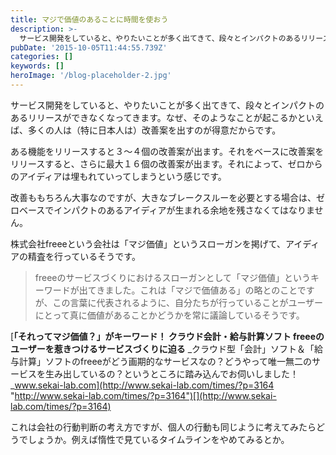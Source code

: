 ```yaml
---
title: マジで価値のあることに時間を使おう
description: >-
  サービス開発をしていると、やりたいことが多く出てきて、段々とインパクトのあるリリースができなくなってきます。なぜ、そのようなことが起こるかといえば、多くの人は（特に日本人は）改善案を出すのが得意だからです。
pubDate: '2015-10-05T11:44:55.739Z'
categories: []
keywords: []
heroImage: '/blog-placeholder-2.jpg'
---
```


サービス開発をしていると、やりたいことが多く出てきて、段々とインパクトのあるリリースができなくなってきます。なぜ、そのようなことが起こるかといえば、多くの人は（特に日本人は）改善案を出すのが得意だからです。

ある機能をリリースすると３〜４個の改善案が出ます。それをベースに改善案をリリースすると、さらに最大１６個の改善案が出ます。それによって、ゼロからのアイディアは埋もれていってしまうという感じです。

改善ももちろん大事なのですが、大きなブレークスルーを必要とする場合は、ゼロベースでインパクトのあるアイディアが生まれる余地を残さなくてはなりません。

株式会社freeeという会社は「マジ価値」というスローガンを掲げて、アイディアの精査を行っているそうです。

> freeeのサービスづくりにおけるスローガンとして「マジ価値」というキーワードが出てきました。これは「マジで価値ある」の略とのことですが、この言葉に代表されるように、自分たちが行っていることがユーザーにとって真に価値があることかどうかを常に議論しているそうです。

[**「それってマジ価値？」がキーワード！ クラウド会計・給与計算ソフト freeeのユーザーを惹きつけるサービスづくりに迫る**
_クラウド型「会計」ソフト＆「給与計算」ソフトのfreeeがどう画期的なサービスなの？どうやって唯一無二のサービスを生み出しているの？というところに踏み込んでお伺いしました！_www.sekai-lab.com](http://www.sekai-lab.com/times/?p=3164 "http://www.sekai-lab.com/times/?p=3164")[](http://www.sekai-lab.com/times/?p=3164)

これは会社の行動判断の考え方ですが、個人の行動も同じように考えてみたらどうでしょうか。例えば惰性で見ているタイムラインをやめてみるとか。